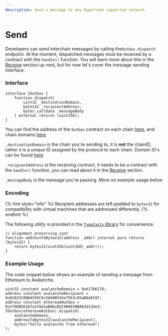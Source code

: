 ```yaml
---
description: Send a message to any Hyperlane supported network.
---
```


# Send

Developers can send interchain messages by calling the`Outbox.dispatch` endpoint. At the moment, dispatched messages must be received by a contract with the `handle()` function. You will learn more about this in the [Receive](receive.md) section up next, but for now let's cover the message sending interface.

### Interface

```solidity
interface IOutbox {
    function dispatch(
        uint32 _destinationDomain,
        bytes32 _recipientAddress,
        bytes calldata _messageBody
    ) external returns (uint256);
}
```

You can find the address of the `Outbox` contract on each chain [here](../../developers-faq-and-troubleshooting/addresses/#outbox), and chain domains [here](../../developers-faq-and-troubleshooting/domains.md).

`_destinationDomain` is the chain you're sending to, it is **not** the chainID, rather it is a unique ID assigned by the protocol to each chain. Domain ID's can be found [here](../../developers-faq-and-troubleshooting/domains.md).

`_recipientAddress` is the receiving contract, it needs to be a contract with the `handle()` function, you can read about it in the [Receive](receive.md) section.

`_messageBody` is the message you're passing. More on example usage below.

### Encoding

{% hint style="info" %}
Recipient addresses are left-padded to `bytes32` for compatibility with virtual machines that are addressed differently.&#x20;
{% endhint %}

The following utility is provided in the [`TypeCasts` library](https://github.com/hyperlane-xyz/hyperlane-monorepo/blob/main/solidity/contracts/libs/TypeCasts.sol) for convenience.

```solidity
// alignment preserving cast
function addressToBytes32(address _addr) internal pure returns (bytes32) {
    return bytes32(uint256(uint160(_addr)));
}
```

### Example Usage

The code snippet below shows an example of sending a message from Ethereum to Avalanche.

```solidity
uint32 constant avalancheDomain = 0x61766178;
address constant avalancheRecipient = 0x82825C0884558C9c5A94B545e7563c95aBA49197;
address constant ethereumOutbox = 0x2f9DB5616fa3fAd1aB06cB2C906830BA63d135e3;
IOutbox(ethereumOutbox).dispatch(
    avalancheDomain,
    addressToBytes32(avalancheRecipient),
    bytes("hello avalanche from ethereum")
);
```
